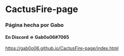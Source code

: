 # CactusFire-page

### Página hecha por Gabo
#### En Discord => Gab0o06#7065

https://gab0o06.github.io/CactusFire-page/index.html
